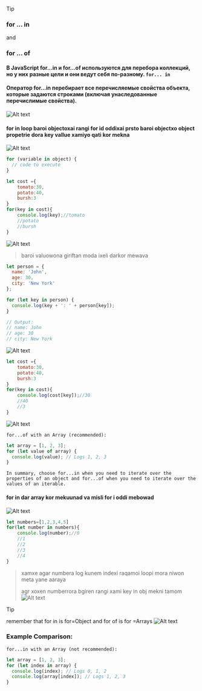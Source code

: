 >[!TIP]
### for ... in
and
### for ... of

#### В JavaScript for...in и for...of используются для перебора коллекций, но у них разные цели и они ведут себя по-разному. `for... in`

#### Оператор for...in перебирает все перечисляемые свойства объекта, которые задаются строками (включая унаследованные перечислимые свойства).
![Alt text](image.png)


#### for in loop baroi objectoxai rangi for id oddixai prsto baroi objectxo object propetrie dora key vallue xamiyo qati kor mekna

![Alt text](image-1.png)
```js
for (variable in object) {
  // code to execute
}
```



```js
let cost ={
    tomato:30,
    potato:40,
    bursh:3
}
for(key in cost){
    console.log(key);//tomato
    //potato
    //bursh
}
```
![Alt text](image-3.png)
>baroi valuowona giriftan moda ixeli darkor mewava

```js
let person = {
  name: 'John',
  age: 30,
  city: 'New York'
};

for (let key in person) {
  console.log(key + ': ' + person[key]);
}

// Output:
// name: John
// age: 30
// city: New York

```

![Alt text](image-4.png)
```js
let cost ={
    tomato:30,
    potato:40,
    bursh:3
}
for(key in cost){
    console.log(cost[key]);//30
    //40
    //3
}
```






![Alt text](image-2.png)


`for...of with an Array (recommended):`

```js
let array = [1, 2, 3];
for (let value of array) {
  console.log(value); // Logs 1, 2, 3
}
```
`In summary, choose for...in when you need to iterate over the properties of an object and for...of when you need to iterate over the values of an iterable.`


#### for in dar array kor mekuunad va misli for i oddi mebowad
![Alt text](image-6.png)
```js
let numbers=[1,2,3,4,5]
for(let number in numbers){
    console.log(number);//0
    //1
    //2
    //3
    //4
}
```
> xamxe agar numbera log kunem indexi raqamoi loopi mora niwon meta yane aaraya
>
> agr xoxen numberrora bgiren rangi xami key in obj mekni tamom
![Alt text](image-7.png)




>[!TIP]
>remember that for in is for=Object and for of is for =Arrays
![Alt text](image-8.png)


### Example Comparison:
`for...in with an Array (not recommended):`
```js
let array = [1, 2, 3];
for (let index in array) {
  console.log(index); // Logs 0, 1, 2
  console.log(array[index]); // Logs 1, 2, 3
}
```
